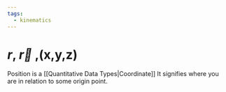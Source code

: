 ```yaml
---
tags:
  - kinematics
---
```

# $r$, $\overrightarrow r$ ,(x,y,z)
Position is a [[Quantitative Data Types|Coordinate]]
It signifies where you are in relation to some origin point.
